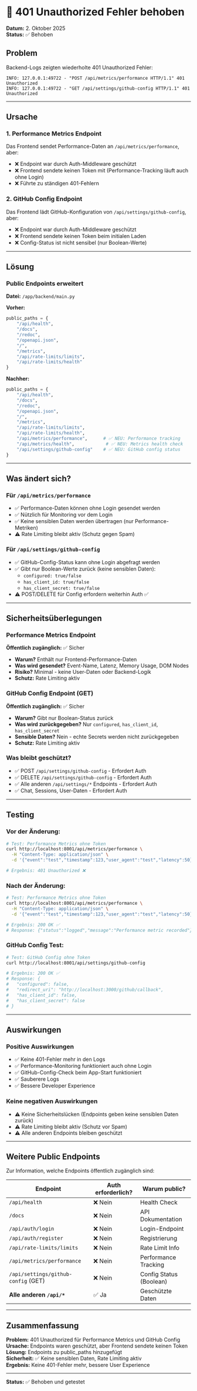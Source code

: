 # 🔧 401 Unauthorized Fehler behoben

**Datum:** 2. Oktober 2025  
**Status:** ✅ Behoben

## Problem

Backend-Logs zeigten wiederholte 401 Unauthorized Fehler:
```
INFO: 127.0.0.1:49722 - "POST /api/metrics/performance HTTP/1.1" 401 Unauthorized
INFO: 127.0.0.1:49722 - "GET /api/settings/github-config HTTP/1.1" 401 Unauthorized
```

---

## Ursache

### 1. Performance Metrics Endpoint
Das Frontend sendet Performance-Daten an `/api/metrics/performance`, aber:
- ❌ Endpoint war durch Auth-Middleware geschützt
- ❌ Frontend sendete keinen Token mit (Performance-Tracking läuft auch ohne Login)
- ❌ Führte zu ständigen 401-Fehlern

### 2. GitHub Config Endpoint
Das Frontend lädt GitHub-Konfiguration von `/api/settings/github-config`, aber:
- ❌ Endpoint war durch Auth-Middleware geschützt
- ❌ Frontend sendete keinen Token beim initialen Laden
- ❌ Config-Status ist nicht sensibel (nur Boolean-Werte)

---

## Lösung

### Public Endpoints erweitert

**Datei:** `/app/backend/main.py`

**Vorher:**
```python
public_paths = {
    "/api/health",
    "/docs", 
    "/redoc",
    "/openapi.json",
    "/",
    "/metrics",
    "/api/rate-limits/limits",
    "/api/rate-limits/health"
}
```

**Nachher:**
```python
public_paths = {
    "/api/health",
    "/docs", 
    "/redoc",
    "/openapi.json",
    "/",
    "/metrics",
    "/api/rate-limits/limits",
    "/api/rate-limits/health",
    "/api/metrics/performance",      # ✅ NEU: Performance tracking
    "/api/metrics/health",            # ✅ NEU: Metrics health check
    "/api/settings/github-config"    # ✅ NEU: GitHub config status
}
```

---

## Was ändert sich?

### Für `/api/metrics/performance`
- ✅ Performance-Daten können ohne Login gesendet werden
- ✅ Nützlich für Monitoring vor dem Login
- ✅ Keine sensiblen Daten werden übertragen (nur Performance-Metriken)
- ⚠️ Rate Limiting bleibt aktiv (Schutz gegen Spam)

### Für `/api/settings/github-config`
- ✅ GitHub-Config-Status kann ohne Login abgefragt werden
- ✅ Gibt nur Boolean-Werte zurück (keine sensiblen Daten):
  - `configured: true/false`
  - `has_client_id: true/false`
  - `has_client_secret: true/false`
- ⚠️ POST/DELETE für Config erfordern weiterhin Auth ✅

---

## Sicherheitsüberlegungen

### Performance Metrics Endpoint
**Öffentlich zugänglich:** ✅ Sicher
- **Warum?** Enthält nur Frontend-Performance-Daten
- **Was wird gesendet?** Event-Name, Latenz, Memory Usage, DOM Nodes
- **Risiko?** Minimal - keine User-Daten oder Backend-Logik
- **Schutz:** Rate Limiting aktiv

### GitHub Config Endpoint (GET)
**Öffentlich zugänglich:** ✅ Sicher
- **Warum?** Gibt nur Boolean-Status zurück
- **Was wird zurückgegeben?** Nur `configured`, `has_client_id`, `has_client_secret`
- **Sensible Daten?** Nein - echte Secrets werden nicht zurückgegeben
- **Schutz:** Rate Limiting aktiv

### Was bleibt geschützt?
- ✅ POST `/api/settings/github-config` - Erfordert Auth
- ✅ DELETE `/api/settings/github-config` - Erfordert Auth
- ✅ Alle anderen `/api/settings/*` Endpoints - Erfordert Auth
- ✅ Chat, Sessions, User-Daten - Erfordert Auth

---

## Testing

### Vor der Änderung:
```bash
# Test: Performance Metrics ohne Token
curl http://localhost:8001/api/metrics/performance \
  -H "Content-Type: application/json" \
  -d '{"event":"test","timestamp":123,"user_agent":"test","latency":50}'

# Ergebnis: 401 Unauthorized ❌
```

### Nach der Änderung:
```bash
# Test: Performance Metrics ohne Token
curl http://localhost:8001/api/metrics/performance \
  -H "Content-Type: application/json" \
  -d '{"event":"test","timestamp":123,"user_agent":"test","latency":50}'

# Ergebnis: 200 OK ✅
# Response: {"status":"logged","message":"Performance metric recorded"}
```

### GitHub Config Test:
```bash
# Test: GitHub Config ohne Token
curl http://localhost:8001/api/settings/github-config

# Ergebnis: 200 OK ✅
# Response: {
#   "configured": false,
#   "redirect_uri": "http://localhost:3000/github/callback",
#   "has_client_id": false,
#   "has_client_secret": false
# }
```

---

## Auswirkungen

### Positive Auswirkungen
- ✅ Keine 401-Fehler mehr in den Logs
- ✅ Performance-Monitoring funktioniert auch ohne Login
- ✅ GitHub-Config-Check beim App-Start funktioniert
- ✅ Sauberere Logs
- ✅ Bessere Developer Experience

### Keine negativen Auswirkungen
- ⚠️ Keine Sicherheitslücken (Endpoints geben keine sensiblen Daten zurück)
- ⚠️ Rate Limiting bleibt aktiv (Schutz vor Spam)
- ⚠️ Alle anderen Endpoints bleiben geschützt

---

## Weitere Public Endpoints

Zur Information, welche Endpoints öffentlich zugänglich sind:

| Endpoint | Auth erforderlich? | Warum public? |
|----------|-------------------|---------------|
| `/api/health` | ❌ Nein | Health Check |
| `/docs` | ❌ Nein | API Dokumentation |
| `/api/auth/login` | ❌ Nein | Login-Endpoint |
| `/api/auth/register` | ❌ Nein | Registrierung |
| `/api/rate-limits/limits` | ❌ Nein | Rate Limit Info |
| `/api/metrics/performance` | ❌ Nein | Performance Tracking |
| `/api/settings/github-config` (GET) | ❌ Nein | Config Status (Boolean) |
| **Alle anderen `/api/*`** | ✅ Ja | Geschützte Daten |

---

## Zusammenfassung

**Problem:** 401 Unauthorized für Performance Metrics und GitHub Config  
**Ursache:** Endpoints waren geschützt, aber Frontend sendete keinen Token  
**Lösung:** Endpoints zu public_paths hinzugefügt  
**Sicherheit:** ✅ Keine sensiblen Daten, Rate Limiting aktiv  
**Ergebnis:** Keine 401-Fehler mehr, bessere User Experience

---

**Status:** ✅ Behoben und getestet
